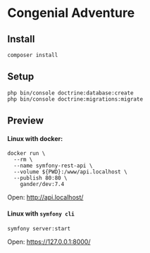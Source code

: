 # Congenial Adventure

## Install

```shell script
composer install
```

## Setup
```shell script
php bin/console doctrine:database:create
php bin/console doctrine:migrations:migrate
```

## Preview

#### Linux with docker:
```shell script
docker run \
  --rm \
  --name symfony-rest-api \
  --volume ${PWD}:/www/api.localhost \
  --publish 80:80 \
    gander/dev:7.4
```
Open: http://api.localhost/
#### Linux with `symfony cli`
```shell script
symfony server:start
```
Open: https://127.0.0.1:8000/
